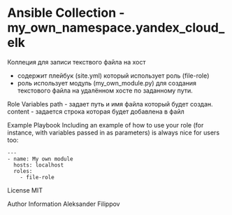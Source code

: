 # Ansible Collection - my_own_namespace.yandex_cloud_elk

Коллеция для записи текствого файла на хост
 - содержит плейбук (site.yml) который использует роль (file-role) 
 - роль использует модуль (my_own_module.py) для создания текстового файла на удалённом хосте по заданному пути.

Role Variables
path - задает путь и имя файла который будет создан.
content - задается строка которая будет добавлена в файл

Example Playbook
Including an example of how to use your role (for instance, with variables passed in as parameters) is always nice for users too:

```
---
- name: My own module
  hosts: localhost
  roles:
    - file-role

```
License
MIT

Author Information
Aleksander Filippov
